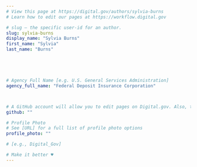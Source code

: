```yaml
---
# View this page at https://digital.gov/authors/sylvia-burns
# Learn how to edit our pages at https://workflow.digital.gov

# slug — the specific user-id for an author.
slug: sylvia-burns
display_name: "Sylvia Burns"
first_name: "Sylvia"
last_name: "Burns"





# Agency Full Name [e.g. U.S. General Services Administration]
agency_full_name: "Federal Deposit Insurance Corporation"



# A GitHub account will allow you to edit pages on Digital.gov. Also, the image used in your GitHub account can be used to populate your digital.gov profile photo. Learn more about getting a Github account at [URL]
github: ""

# Profile Photo
# See [URL] for a full list of profile photo options
profile_photo: ""

# [e.g., Digital_Gov]

# Make it better ♥
---
```

